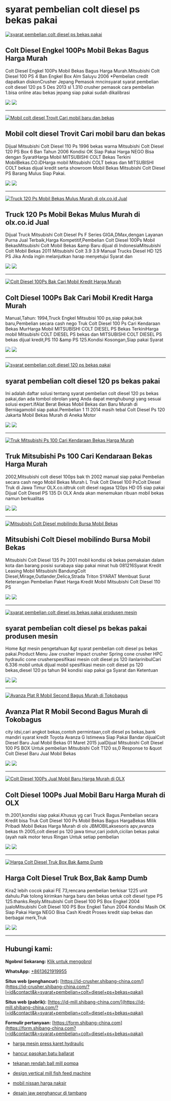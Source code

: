 # syarat pembelian colt diesel ps bekas pakai

<a href="https://swt.shibang-china.com/?l=id&img&k=syarat+pembelian+colt+diesel+ps+bekas+pakai" target="_blank">![syarat pembelian colt diesel ps bekas pakai](http://static.shibang-china.com/all-800x300/939.jpg)</a>

## Colt Diesel Engkel 100Ps Mobil Bekas Bagus Harga Murah
Colt Diesel Engkel 100Ps Mobil Bekas Bagus Harga Murah.Mitsubishi Colt Diesel 100 PS 4 Ban Engkel Box Alm Saluyu 2006 *Pembelian credit dapatkan diskonCrusher Jepang Pemasok mncinsyarat syarat pembelian colt diesel 120 ps 5 Des 2013 sl 1.310 crusher pemasok cara pembelian 1.bisa online atau bekas jepang siap pakai sudah dikalibrasi


<a href="https://whatsapp.shibangsoft.com/WhatsApp.php" target="_blank" title="WhatsApp">![](http://static.shibang-china.com/icon/whatsapp.png)</a> <a href="https://swt.shibang-china.com/?l=id&icon&k=syarat+pembelian+colt+diesel+ps+bekas+pakai" target="_blank">![](http://static.shibang-china.com/icon/chat-id.png)</a>

---

<a href="https://swt.shibang-china.com/?l=id&img&k=syarat+pembelian+colt+diesel+ps+bekas+pakai" target="_blank">![Mobil colt diesel Trovit Cari mobil baru dan bekas](http://static.shibang-china.com/all-800x300/119.jpg)</a>

## Mobil colt diesel Trovit Cari mobil baru dan bekas
Dijual Mitsubishi Colt Diesel 110 Ps 1996 bekas warna Mitsubishi Colt Diesel 120 PS Box 6 Ban Tahun 2006 Kondisi OK Siap Pakai Harga NEGO Bisa dengan SyaratHarga Mobil MITSUBISHI COLT Bekas Terkini MobilBekas.CO.iDHarga mobil Mitsubishi COLT bekas dan MITSUBISHI COLT bekas dijual kredit serta showroom Mobil Bekas Mitsubishi Colt Diesel PS Barang Mulus Siap Pakai.


<a href="https://whatsapp.shibangsoft.com/WhatsApp.php" target="_blank" title="WhatsApp">![](http://static.shibang-china.com/icon/whatsapp.png)</a> <a href="https://swt.shibang-china.com/?l=id&icon&k=syarat+pembelian+colt+diesel+ps+bekas+pakai" target="_blank">![](http://static.shibang-china.com/icon/chat-id.png)</a>

---

<a href="https://swt.shibang-china.com/?l=id&img&k=syarat+pembelian+colt+diesel+ps+bekas+pakai" target="_blank">![Truck 120 Ps Mobil Bekas Mulus Murah di olx.co.id Jual](http://static.shibang-china.com/all-800x300/35.jpg)</a>

## Truck 120 Ps Mobil Bekas Mulus Murah di olx.co.id Jual
Dijual Truck Mitsubishi Colt Diesel Ps F Series GIGA,DMax,dengan Layanan Purna Jual Terbaik,Harga Kompetitif,Pembelian Colt Diesel 100Ps Mobil BekasMitsubishi Colt Mobil Bekas &amp Baru dijual di IndonesiaMitsubishi Colt Mobil Bekas 2011 Mitsubishi Colt 3.9 3.9 Manual Trucks Diesel HD 125 PS Jika Anda ingin melanjutkan harap menyetujui Syarat dan


<a href="https://whatsapp.shibangsoft.com/WhatsApp.php" target="_blank" title="WhatsApp">![](http://static.shibang-china.com/icon/whatsapp.png)</a> <a href="https://swt.shibang-china.com/?l=id&icon&k=syarat+pembelian+colt+diesel+ps+bekas+pakai" target="_blank">![](http://static.shibang-china.com/icon/chat-id.png)</a>

---

<a href="https://swt.shibang-china.com/?l=id&img&k=syarat+pembelian+colt+diesel+ps+bekas+pakai" target="_blank">![Colt Diesel 100Ps Bak Cari Mobil Kredit Harga Murah](http://static.shibang-china.com/all-800x300/1221.jpg)</a>

## Colt Diesel 100Ps Bak Cari Mobil Kredit Harga Murah
Manual,Tahun: 1994,Truck Engkel Mitsubisi 100 ps,siap pakai,bak baru,Pembelian secara cash nego Truk Colt Diesel 100 Ps Cari Kendaraan Bekas MurHarga Mobil MITSUBISHI COLT DIESEL PS Bekas TerkiniHarga mobil Mitsubishi COLT DIESEL PS bekas dan MITSUBISHI COLT DIESEL PS bekas dijual kredit,PS 110 &amp PS 125.Kondisi Kosongan,Siap pakai Syarat


<a href="https://whatsapp.shibangsoft.com/WhatsApp.php" target="_blank" title="WhatsApp">![](http://static.shibang-china.com/icon/whatsapp.png)</a> <a href="https://swt.shibang-china.com/?l=id&icon&k=syarat+pembelian+colt+diesel+ps+bekas+pakai" target="_blank">![](http://static.shibang-china.com/icon/chat-id.png)</a>

---

<a href="https://swt.shibang-china.com/?l=id&img&k=syarat+pembelian+colt+diesel+ps+bekas+pakai" target="_blank">![syarat pembelian colt diesel 120 ps bekas pakai](http://static.shibang-china.com/all-800x300/264.jpg)</a>

## syarat pembelian colt diesel 120 ps bekas pakai
Ini adalah daftar solusi tentang syarat pembelian colt diesel 120 ps bekas pakai,dan ada tombol obrolan yang Anda dapat menghubungi yang sesuai solusi expert.IfAlat Berat Bekas Mobil Bekas dan Baru Murah di Berniagamobil siap pakai.Pembelian 1 11 2014 masih tebal Colt Diesel Ps 120 Jakarta Mobil Bekas Murah di Aneka Motor


<a href="https://whatsapp.shibangsoft.com/WhatsApp.php" target="_blank" title="WhatsApp">![](http://static.shibang-china.com/icon/whatsapp.png)</a> <a href="https://swt.shibang-china.com/?l=id&icon&k=syarat+pembelian+colt+diesel+ps+bekas+pakai" target="_blank">![](http://static.shibang-china.com/icon/chat-id.png)</a>

---

<a href="https://swt.shibang-china.com/?l=id&img&k=syarat+pembelian+colt+diesel+ps+bekas+pakai" target="_blank">![Truk Mitsubishi Ps 100 Cari Kendaraan Bekas Harga Murah](http://static.shibang-china.com/all-800x300/478.jpg)</a>

## Truk Mitsubishi Ps 100 Cari Kendaraan Bekas Harga Murah
2002,Mitsubishi colt diesel 100ps bak th 2002 manual siap pakai Pembelian secara cash nego Mobil Bekas Murah L Truk Colt Diesel 100 PsColt Diesel Truk di Jawa Timur OLX.co.idtruk colt diesel ragasa 120ps HD 05 siap pakai Dijual Colt Diesel PS 135 Di OLX Anda akan menemukan ribuan mobil bekas namun berkualitas


<a href="https://whatsapp.shibangsoft.com/WhatsApp.php" target="_blank" title="WhatsApp">![](http://static.shibang-china.com/icon/whatsapp.png)</a> <a href="https://swt.shibang-china.com/?l=id&icon&k=syarat+pembelian+colt+diesel+ps+bekas+pakai" target="_blank">![](http://static.shibang-china.com/icon/chat-id.png)</a>

---

<a href="https://swt.shibang-china.com/?l=id&img&k=syarat+pembelian+colt+diesel+ps+bekas+pakai" target="_blank">![Mitsubishi Colt Diesel mobilindo Bursa Mobil Bekas](http://static.shibang-china.com/all-800x300/1305.jpg)</a>

## Mitsubishi Colt Diesel mobilindo Bursa Mobil Bekas
Mitsubishi Colt Diesel 135 Ps 2001 mobil kondisi ok bekas pemakaian dalam kota dan barang posisi surabaya siap pakai minat hub 081216Syarat Kredit Leasing Mobil Mitsubishi BandungColt Diesel,Mirage,Outlander,Delica,Strada Triton SYARAT Membuat Surat Keterangan Pembelian Paket Harga Kredit Mobil Mitsubishi Colt Diesel 110 PS


<a href="https://whatsapp.shibangsoft.com/WhatsApp.php" target="_blank" title="WhatsApp">![](http://static.shibang-china.com/icon/whatsapp.png)</a> <a href="https://swt.shibang-china.com/?l=id&icon&k=syarat+pembelian+colt+diesel+ps+bekas+pakai" target="_blank">![](http://static.shibang-china.com/icon/chat-id.png)</a>

---

<a href="https://swt.shibang-china.com/?l=id&img&k=syarat+pembelian+colt+diesel+ps+bekas+pakai" target="_blank">![syarat pembelian colt diesel ps bekas pakai produsen mesin](http://static.shibang-china.com/all-800x300/1060.jpg)</a>

## syarat pembelian colt diesel ps bekas pakai produsen mesin
Home &gt mesin pengetahuan &gt syarat pembelian colt diesel ps bekas pakai.Product Menu Jaw crusher Impact crusher Spring cone crusher HPC hydraulic cone crusherspesifikasi mesin colt diesel ps 120 ilanlarinibulCari 6.336 mobil untuk dijual mobil spesifikasi mesin colt diesel ps 120 bekas,diesel 120 ps tahun 94 kondisi siap pakai ga Syarat dan Ketentuan


<a href="https://whatsapp.shibangsoft.com/WhatsApp.php" target="_blank" title="WhatsApp">![](http://static.shibang-china.com/icon/whatsapp.png)</a> <a href="https://swt.shibang-china.com/?l=id&icon&k=syarat+pembelian+colt+diesel+ps+bekas+pakai" target="_blank">![](http://static.shibang-china.com/icon/chat-id.png)</a>

---

<a href="https://swt.shibang-china.com/?l=id&img&k=syarat+pembelian+colt+diesel+ps+bekas+pakai" target="_blank">![Avanza Plat R Mobil Second Bagus Murah di Tokobagus](http://static.shibang-china.com/all-800x300/779.jpg)</a>

## Avanza Plat R Mobil Second Bagus Murah di Tokobagus
city idsi,cari angkot bekas,contoh permintaan,colt diesel ps bekas,bank mandiri syarat kredit Toyota Avanza G Istimewa Siap Pakai Bandar dijualColt Diesel Baru Jual Mobil Bekas 01 Maret 2015 jualDijual Mitsubishi Colt Diesel 100 PS BOX Untuk pembelian Mitsubishi Colt T120 ss,0 Response to &quot Colt Diesel Baru Jual Mobil Bekas


<a href="https://whatsapp.shibangsoft.com/WhatsApp.php" target="_blank" title="WhatsApp">![](http://static.shibang-china.com/icon/whatsapp.png)</a> <a href="https://swt.shibang-china.com/?l=id&icon&k=syarat+pembelian+colt+diesel+ps+bekas+pakai" target="_blank">![](http://static.shibang-china.com/icon/chat-id.png)</a>

---

<a href="https://swt.shibang-china.com/?l=id&img&k=syarat+pembelian+colt+diesel+ps+bekas+pakai" target="_blank">![Colt Diesel 100Ps Jual Mobil Baru Harga Murah di OLX](http://static.shibang-china.com/all-800x300/275.jpg)</a>

## Colt Diesel 100Ps Jual Mobil Baru Harga Murah di OLX
th.2001,kondisi siap pakai.Khusus yg cari Truck Bagus.Pembelian secara Kredit bisa Truk Colt Diesel 100 Ps Mobil Bekas Bagus HargaBekas Milik Pribadi Mobil Bekas Harga Murah di olx JBMOBILaksesoris apv,avanza bekas th 2005,colt diesel ps 120 jawa timur,cari jodoh,cicilan bekas pakai (ayah naik motor terus Ringan Untuk setiap pembelian


<a href="https://whatsapp.shibangsoft.com/WhatsApp.php" target="_blank" title="WhatsApp">![](http://static.shibang-china.com/icon/whatsapp.png)</a> <a href="https://swt.shibang-china.com/?l=id&icon&k=syarat+pembelian+colt+diesel+ps+bekas+pakai" target="_blank">![](http://static.shibang-china.com/icon/chat-id.png)</a>

---

<a href="https://swt.shibang-china.com/?l=id&img&k=syarat+pembelian+colt+diesel+ps+bekas+pakai" target="_blank">![Harga Colt Diesel Truk Box,Bak &amp Dumb](http://static.shibang-china.com/all-800x300/151.jpg)</a>

## Harga Colt Diesel Truk Box,Bak &amp Dumb
Kira2 lebih cocok pakai FE 73,rencana pembelian berkisar 1225 unit dahulu.Pak tolong kirimkan harga baru dan bekas untuk colt diesel type PS 125.thanks.Reply.Mitsubishi Colt Diesel 100 PS Box Engkel 2004 jualoMitsubishi Colt Diesel 100 PS Box Engkel Tahun 2004 Kondisi Masih OK Siap Pakai Harga NEGO Bisa Cash Kredit Proses kredit siap bekas dan berbagai merk,Truk


<a href="https://whatsapp.shibangsoft.com/WhatsApp.php" target="_blank" title="WhatsApp">![](http://static.shibang-china.com/icon/whatsapp.png)</a> <a href="https://swt.shibang-china.com/?l=id&icon&k=syarat+pembelian+colt+diesel+ps+bekas+pakai" target="_blank">![](http://static.shibang-china.com/icon/chat-id.png)</a>

---
## Hubungi kami:

**Ngobrol Sekarang:** [Klik untuk mengobrol](https://swt.shibang-china.com?l=id&contact&k=syarat+pembelian+colt+diesel+ps+bekas+pakai)

**WhatsApp:**  [+8613621919955](https://whatsapp.shibangsoft.com/WhatsApp.php)

**Situs web (penghancur):** [https://id-crusher.shibang-china.com/](https://id-crusher.shibang-china.com/?l=id&contact&k=syarat+pembelian+colt+diesel+ps+bekas+pakai)

**Situs web (pabrik):** [https://id-mill.shibang-china.com/](https://id-mill.shibang-china.com/?l=id&contact&k=syarat+pembelian+colt+diesel+ps+bekas+pakai)

**Formulir pertanyaan:** [https://form.shibang-china.com](https://form.shibang-china.com?l=id&contact&k=syarat+pembelian+colt+diesel+ps+bekas+pakai)

* [harga mesin press karet hydraulic](../43/harga%20mesin%20press%20karet%20hydraulic.md)

* [hancur pasokan batu ballarat](../43/hancur%20pasokan%20batu%20ballarat.md)

* [tekanan rendah ball mill pompa](../43/tekanan%20rendah%20ball%20mill%20pompa.md)

* [design vertical mill fish feed machine](../43/design%20vertical%20mill%20fish%20feed%20machine.md)

* [mobil nissan harga naksir](../47/mobil%20nissan%20harga%20naksir.md)

* [desain jaw penghancur di tambang](../46/desain%20jaw%20penghancur%20di%20tambang.md)